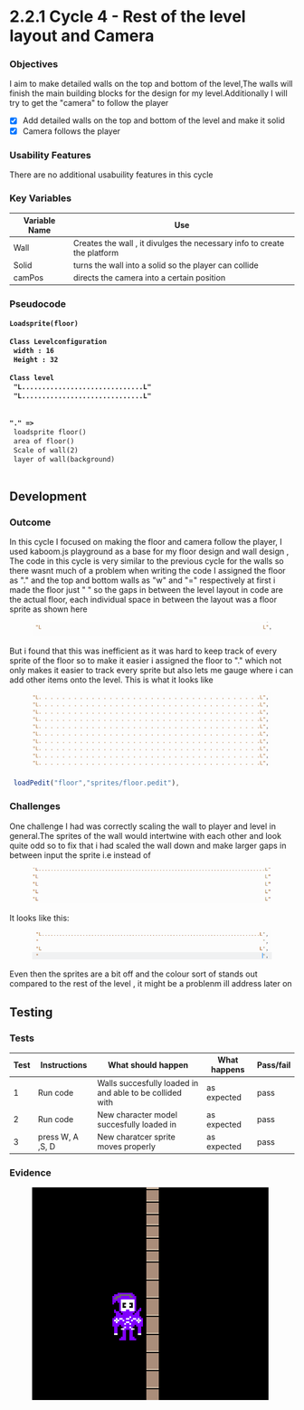 # 2.2.1 Cycle 4 - Rest of the level layout and Camera

### Objectives

I aim to make detailed walls on the top and bottom of the level,The walls will finish the main building blocks for the design for my level.Additionally I will try to get the "camera" to follow the player &#x20;

* [x] Add detailed walls on the top and bottom of the level and make it solid&#x20;
* [x] Camera follows the player&#x20;

### Usability Features

There are no additional usabuility features in this cycle&#x20;

### Key Variables

| Variable Name | Use                                                                      |
| ------------- | ------------------------------------------------------------------------ |
| Wall          | Creates the wall , it divulges the necessary info to create the platform |
| Solid         | turns the wall into a solid so the player can collide                    |
| camPos        | directs the camera into a certain position                               |



### Pseudocode

<pre><code><strong>Loadsprite(floor)
</strong><strong>
</strong><strong>Class Levelconfiguration
</strong><strong> width : 16
</strong><strong> Height : 32
</strong><strong> 
</strong><strong>Class level
</strong><strong> "L..............................L"
</strong><strong> "L..............................L"
</strong><strong>
</strong><strong>
</strong><strong>"." => 
</strong> loadsprite floor()
 area of floor()
 Scale of wall(2)
 layer of wall(background)  
 
</code></pre>

## Development

### Outcome

In this cycle I focused on making the floor and camera follow the player, I used kaboom.js playground as a base for my floor design and wall design , The code in this cycle is very similar to the previous cycle for the walls so there wasnt much of a problem when writing the code I assigned the floor as "." and the top and bottom walls as "w" and "=" respectively at first i made the floor just " " so the gaps in between the level layout in code are the actual floor, each individual space in between the layout was a floor sprite as shown here

<figure><img src="../.gitbook/assets/image (4).png" alt=""><figcaption></figcaption></figure>

But i found that this was inefficient as it was hard to keep track of every sprite of the floor so to make it easier i assigned the floor to "." which not only makes it easier to track every sprite but also lets me gauge where i can add other items onto the level. This is what it looks like&#x20;

<figure><img src="../.gitbook/assets/image.png" alt=""><figcaption></figcaption></figure>

```javascript
 loadPedit("floor","sprites/floor.pedit"),


```

### Challenges

One challenge I had was correctly scaling the wall to player and level in general.The sprites of the wall would intertwine with each other and look quite odd so to fix that i had scaled the wall down and make larger gaps in between input the sprite i.e instead of&#x20;

<figure><img src="../.gitbook/assets/image (5).png" alt=""><figcaption></figcaption></figure>

It looks like this:

<figure><img src="../.gitbook/assets/image (2).png" alt=""><figcaption></figcaption></figure>



Even then the sprites are a bit off and the colour sort of stands out compared to the rest of the level , it might be a problenm ill address later on&#x20;



## Testing

### Tests

| Test | Instructions     | What should happen                                        | What happens  | Pass/fail |
| ---- | ---------------- | --------------------------------------------------------- | ------------- | --------- |
| 1    | Run code         | Walls succesfully loaded in and able to be collided with  | as expected   | pass      |
| 2    | Run code         | New character model succesfully loaded in                 | as expected   | pass      |
| 3    | press W, A ,S, D | New charatcer sprite moves properly                       | as expected   | pass      |

### Evidence

<figure><img src="../.gitbook/assets/image (3).png" alt=""><figcaption></figcaption></figure>
